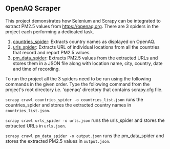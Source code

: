 ## OpenAQ Scraper

This project demonstrates how Selenium and Scrapy can be integrated to extract PM2.5 values from https://openaq.org. There are 3 spiders in the project each performing a dedicated task.
1. [countries_spider](https://github.com/karthikn2789/Selenium---Scrapy-Project/blob/master/openaq/openaq/spiders/countries_spider.py): Extracts country names as displayed on OpenAQ.
2. [urls_spider](https://github.com/karthikn2789/Selenium---Scrapy-Project/blob/master/openaq/openaq/spiders/urls_spider.py): Extracts URL of individual locations from all the countries that record and report PM2.5 values.
3. [pm_data_spider](https://github.com/karthikn2789/Selenium---Scrapy-Project/blob/master/openaq/openaq/spiders/pm_data_spider.py): Extracts PM2.5 values from the extracted URLs and stores them in a JSON file along with location name, city, country, date and time of recording.

To run the project all the 3 spiders need to be run using the following commands in the given order. Type the following command from the project's root directory i.e. 'openaq' directory that contains scrapy.cfg file.

`scrapy crawl countries_spider -o countries_list.json` runs the countries_spider and stores the extracted country names in `countries_list.json`.

`scrapy crawl urls_spider -o urls.json` runs the urls_spider and stores the extracted URLs in `urls.json`.

`scrapy crawl pm_data_spider -o output.json` runs the pm_data_spider and stores the extracted PM2.5 values in `output.json`.
